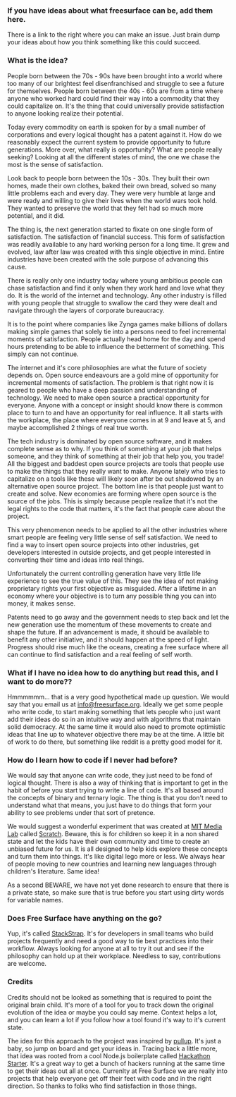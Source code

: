 ### If you have ideas about what freesurface can be, add them here.

There is a link to the right where you can make an issue.  Just brain
dump your ideas about how you think something like this could succeed.

### What is the idea?

People born between  the 70s - 90s have been brought into a world where too many of our brightest feel disenfranchised and struggle to see a future for themselves.  People born between the 40s - 60s are from a time where anyone who worked hard could find their way into a commodity that they could capitalize on. It's the thing that could universally provide satisfaction to anyone looking realize their potential.

Today every commodity on earth is spoken for by a small number of corporations and every logical thought has a patent against it.  How do we reasonably expect the current system to provide opportunity to future generations.  More over, what really is opportunity?  What are people really seeking?  Looking at all the different states of mind, the one we chase the most is the sense of satisfaction.

Look back to people born between the 10s - 30s.  They built their own homes, made their own clothes, baked their own bread, solved so many little problems each and every day.  They were very humble at large and were ready and willing to give their lives when the world wars took hold.  They wanted to preserve the world that they felt had so much more potential, and it did.

The thing is, the next generation started to fixate on one single form of satisfaction.  The satisfaction of financial success.  This form of satisfaction was readily available to any hard working person for a long time.  It grew and evolved, law after law was created with this single objective in mind.  Entire industries have been created with the sole purpose of advancing this cause. 

There is really only one industry today where young ambitious people can chase satisfaction and find it only when they work hard and love what they do.  It is the world of the internet and technology.  Any other industry is filled with young people that struggle to swallow the card they were dealt and navigate through the layers of corporate bureaucracy.

It is to the point where companies like Zynga games make billions of dollars making simple games that solely tie into a persons need to feel incremental moments of satisfaction.  People actually head home for the day and spend hours pretending to be able to influence the betterment of something.  This simply can not continue.

The internet and it's core philosophies are what the future of society depends on.  Open source endeavours are a gold mine of opportunity for incremental moments of satisfaction.  The problem is that right now it is geared to people who have a deep passion and understanding of technology.  We need to make open source a practical opportunity for everyone.  Anyone with a concept or insight should know there is common place to turn to and have an opportunity for real influence.  It all starts with the workplace, the place where everyone comes in at 9 and leave at 5, and maybe accomplished 2 things of real true worth.  

The tech industry is dominated by open source software, and it makes complete sense as to why.  If you think of something at your job that helps someone, and they think of something at their job that help you, you trade!  All the biggest and baddest open source projects are tools that people use to make the things that they really want to make.  Anyone lately who tries to capitalize on a tools like these will likely soon after be out shadowed by an alternative open source project.  The bottom line is that people just want to create and solve.  New economies are forming where open source is the source of the jobs. This is simply because people realize that it's not the legal rights to the code that matters, it's the fact that people care about the project.

This very phenomenon needs to be applied to all the other industries  where smart people are feeling very little sense of self satisfaction.  We need to find a way to insert open source projects into other industries, get developers interested in outside projects, and get people interested in converting their time and ideas into real things.

Unfortunately the current controlling generation have very little life experience to see the true value of this.  They see the idea of not making proprietary rights your first objective as misguided.  After a lifetime in an economy where your objective is to turn any possible thing you can into money, it makes sense.  

Patents need to go away and the government needs to step back and let the new generation use the momentum of these movements to create and shape the future.  If an advancement is made, it should be available to benefit any other initiative, and it should happen at the speed of light.  Progress should rise much like the oceans, creating a free surface where all can continue to find satisfaction and a real feeling of self worth.

### What if I have no idea how to do anything but read this, and I want to do more??

Hmmmmmm... that is a very good hypothetical made up question. We would say that you email
us at info@freesurface.org. Ideally we get some people who write code, to start making 
something that lets people who just want add their ideas do so in an intuitive way and 
with algorithms that maintain solid democracy. At the same time it would also need to 
promote optimistic ideas that line up to whatever objective there may be at the time. 
A little bit of work to do there, but something like reddit is a pretty good model for it.

### How do I learn how to code if I never had before?

We would say that anyone can write code, they just need to be fond of logical thought.  There
is also a way of thinking that is important to get in the habit of before you start 
trying to write a line of code. It's all based around the concepts of binary and ternary logic. 
The thing is that you don't need to understand what that means, you just have to do things that 
form your ability to see problems under that sort of pretence.

We would suggest a wonderful experiment that was created at [MIT Media Lab](http://www.media.mit.edu/)
called [Scratch](http://scratch.mit.edu/). Beware, this is for children so keep it in a non shared 
state and let the kids have their own community and time to create an unbiased future for us. It is
all designed to help kids explore these concepts and turn them into things.  It's like digital lego
more or less. We always hear of people moving to new countries and learning new languages through
children's literature.  Same idea!

As a second BEWARE, we have not yet done research to ensure that there is a private state, so
make sure that is true before you start using dirty words for variable names.

### Does Free Surface have anything on the go?

Yup, it's called [StackStrap](https://github.com/freesurface/stackstrap). It's for developers
in small teams who build projects frequently and need a good way to tie best practices into
their workflow. Always looking for anyone at all to try it out and see if the philosophy can
hold up at their workplace. Needless to say, contributions are welcome.

### Credits

Credits should not be looked as something that is required to point the original brain child. It's
more of a tool for you to track down the original evolution of the idea or maybe you could say meme.
Context helps a lot, and you can learn a lot if you follow  how a tool found it's way to it's 
current state.

The idea for this approach to the project was inspired by [pullup](https://github.com/larvalabs/pullup).
It's just a baby, so jump on board and get your ideas in.  Tracing back a little more, that idea was
rooted from a cool Node.js boilerplate called [Hackathon Starter](https://github.com/sahat/hackathon-starter).
It's a great way to get a bunch of hackers running at the same time to get their ideas out all at once.
Currenlty at Free Surface we are really into projects that help everyone get off their feet with code
and in the right direction. So thanks to folks who find satisfaction in those things.

